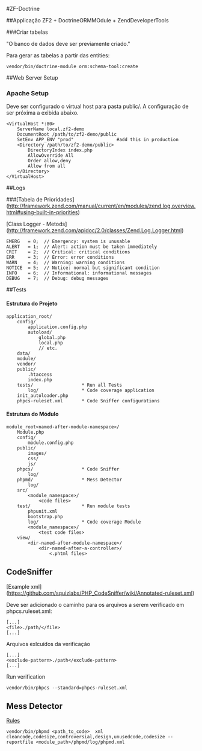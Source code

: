 #ZF-Doctrine

##Applicação ZF2 + DoctrineORMMOdule + ZendDeveloperTools 

###Criar tabelas

"O banco de dados deve ser previamente criado."

Para gerar as tabelas a partir das entities:

`vendor/bin/doctrine-module orm:schema-tool:create`


##Web Server Setup

### Apache Setup

Deve ser configurado o virtual host para pasta public/.
A configuração de ser próxima a exibida abaixo.

    <VirtualHost *:80>
        ServerName local.zf2-demo
        DocumentRoot /path/to/zf2-demo/public
        SetEnv APP_ENV "prod"                #add this in production
        <Directory /path/to/zf2-demo/public>
            DirectoryIndex index.php
            AllowOverride All
            Order allow,deny
            Allow from all
        </Directory>
    </VirtualHost>

##Logs

###[Tabela de Prioridades] (http://framework.zend.com/manual/current/en/modules/zend.log.overview.html#using-built-in-priorities)

[Class Logger - Metods] (http://framework.zend.com/apidoc/2.0/classes/Zend.Log.Logger.html)

    EMERG   = 0;  // Emergency: system is unusable
    ALERT   = 1;  // Alert: action must be taken immediately
    CRIT    = 2;  // Critical: critical conditions
    ERR     = 3;  // Error: error conditions
    WARN    = 4;  // Warning: warning conditions
    NOTICE  = 5;  // Notice: normal but significant condition
    INFO    = 6;  // Informational: informational messages
    DEBUG   = 7;  // Debug: debug messages
    
##Tests

#### Estrutura do Projeto
    application_root/
        config/
            application.config.php
            autoload/
                global.php
                local.php
                // etc.
        data/
        module/
        vendor/
        public/
            .htaccess
            index.php
        tests/                  * Run all Tests
            log/                * Code coverage application
        init_autoloader.php
        phpcs-ruleset.xml       * Code Sniffer configurations

#### Estrutura do Módulo
    module_root<named-after-module-namespace>/
        Module.php
        config/
            module.config.php
        public/
            images/
            css/
            js/
        phpcs/                  * Code Sniffer
            log/   
        phpmd/                  * Mess Detector
            log/
        src/
            <module_namespace>/
                <code files>
        test/                   * Run module tests
            phpunit.xml
            bootstrap.php
            log/                * Code coverage Module
            <module_namespace>/
                <test code files>
        view/
            <dir-named-after-module-namespace>/
                <dir-named-after-a-controller>/
                    <.phtml files>

## CodeSniffer

[Example xml] (https://github.com/squizlabs/PHP_CodeSniffer/wiki/Annotated-ruleset.xml)
    
Deve ser adicionado o caminho para os arquivos a serem verificado em phpcs.ruleset.xml:
    
    [...]
    <file>./path/</file>
    [...]

Arquivos exlcuídos da verificação
    
    [...]
    <exclude-pattern>./path</exclude-pattern>
    [...]
        
Run verification

    vendor/bin/phpcs --standard=phpcs-ruleset.xml    
    
## Mess Detector

[Rules](http://phpmd.org/rules/index.html)

    vendor/bin/phpmd <path_to_code>  xml cleancode,codesize,controversial,design,unusedcode,codesize --reportfile <module_path>/phpmd/log/phpmd.xml

